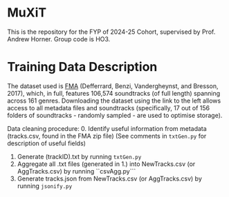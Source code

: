 # MuXiT
This is the repository for the FYP of 2024-25 Cohort, supervised by Prof. Andrew Horner. Group code is HO3.

# Training Data Description
The dataset used is [FMA](https://os.unil.cloud.switch.ch/fma/fma_full.zip) (Defferrard, Benzi, Vandergheynst, and Bresson, 2017), which, in full, features 106,574 soundtracks (of full length) spanning across 161 genres. Downloading the dataset using the link to the left allows access to all metadata files and soundtracks (specifically, 17 out of 156 folders of soundtracks - randomly sampled - are used to optimise storage).

Data cleaning procedure:
0. Identify useful information from metadata (tracks.csv, found in the FMA zip file) (See comments in ```txtGen.py``` for description of useful fields)
1. Generate (trackID).txt by running ```txtGen.py```
2. Aggregate all .txt files (generated in 1.) into NewTracks.csv (or AggTracks.csv) by running ``csvAgg.py```
3. Generate tracks.json from NewTracks.csv (or AggTracks.csv) by running ```jsonify.py```
